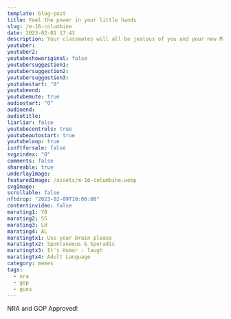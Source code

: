 ```yaml
---
template: blog-post
title: Feel the power in your little hands
slug: /m-16-columbine
date: 2023-02-01 17:43
description: Your classmates will all be jealous of you and your new M-16 Columbine!
youtuber: 
youtuber2: 
youtubeshoworiginal: false
youtubersuggestion1:
youtubersuggestion2:
youtubersuggestion3:
youtubestart: "0"
youtubeend: 
youtubemute: true
audiostart: "0"
audioend: 
audiotitle: 
liarliar: false
youtubecontrols: true
youtubeautostart: true
youtubeloop: true
isnftforsale: false
svgzindex: "0"
comments: false
shareable: true
underlayImage: 
featuredImage: /assets/m-16-columbine.webp
svgImage:
scrollable: false
nftdrop: "2023-02-09T10:00:00"
contentinvideo: false
marating1: YB
marating2: SS
marating3: LH
marating4: AL
maratingtx1: Use your brain please
maratingtx2: Spontaneous & Sporadic
maratingtx3: It's Humor - laugh
maratingtx4: Adult Language
category: memes
tags:
  - nra
  - gop
  - guns
---
```

NRA and GOP Approved!

